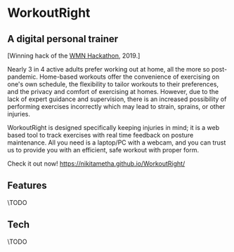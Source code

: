 # WorkoutRight

## A digital personal trainer
[Winning hack of the [WMN Hackathon](https://devfolio.co/projects/workoutright), 2019.]

Nearly 3 in 4 active adults prefer working out at home, all the more so post-pandemic. Home-based workouts offer the convenience of exercising on one's own schedule, the flexibility to tailor workouts to their preferences, and the privacy and comfort of exercising at homes. However, due to the lack of expert guidance and supervision, there is an increased possibility of performing exercises incorrectly which may lead to strain, sprains, or other injuries.

WorkoutRight is designed specifically keeping injuries in mind; it is a web based tool to track exercises with real time feedback on posture maintenance. All you need is a laptop/PC with a webcam, and you can trust us to provide you with an efficient, safe workout with proper form.

Check it out now!
https://nikitametha.github.io/WorkoutRight/





## Features

\TODO


## Tech

\TODO
